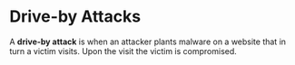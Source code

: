 # Drive-by Attacks

A **drive-by attack** is when an attacker plants malware on a website that in
turn a victim visits. Upon the visit the victim is compromised.
